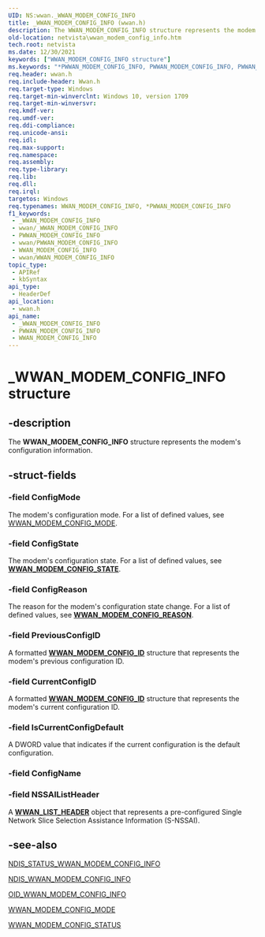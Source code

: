 ```yaml
---
UID: NS:wwan._WWAN_MODEM_CONFIG_INFO
title: _WWAN_MODEM_CONFIG_INFO (wwan.h)
description: The WWAN_MODEM_CONFIG_INFO structure represents the modem's configuration information.
old-location: netvista\wwan_modem_config_info.htm
tech.root: netvista
ms.date: 12/30/2021
keywords: ["WWAN_MODEM_CONFIG_INFO structure"]
ms.keywords: "*PWWAN_MODEM_CONFIG_INFO, PWWAN_MODEM_CONFIG_INFO, PWWAN_MODEM_CONFIG_INFO structure pointer [Network Drivers Starting with Windows Vista], WWAN_MODEM_CONFIG_INFO, WWAN_MODEM_CONFIG_INFO structure [Network Drivers Starting with Windows Vista], _WWAN_MODEM_CONFIG_INFO, netvista.wwan_modem_config_info, wwan/PWWAN_MODEM_CONFIG_INFO, wwan/WWAN_MODEM_CONFIG_INFO"
req.header: wwan.h
req.include-header: Wwan.h
req.target-type: Windows
req.target-min-winverclnt: Windows 10, version 1709
req.target-min-winversvr: 
req.kmdf-ver: 
req.umdf-ver: 
req.ddi-compliance: 
req.unicode-ansi: 
req.idl: 
req.max-support: 
req.namespace: 
req.assembly: 
req.type-library: 
req.lib: 
req.dll: 
req.irql: 
targetos: Windows
req.typenames: WWAN_MODEM_CONFIG_INFO, *PWWAN_MODEM_CONFIG_INFO
f1_keywords:
 - _WWAN_MODEM_CONFIG_INFO
 - wwan/_WWAN_MODEM_CONFIG_INFO
 - PWWAN_MODEM_CONFIG_INFO
 - wwan/PWWAN_MODEM_CONFIG_INFO
 - WWAN_MODEM_CONFIG_INFO
 - wwan/WWAN_MODEM_CONFIG_INFO
topic_type:
 - APIRef
 - kbSyntax
api_type:
 - HeaderDef
api_location:
 - wwan.h
api_name:
 - _WWAN_MODEM_CONFIG_INFO
 - PWWAN_MODEM_CONFIG_INFO
 - WWAN_MODEM_CONFIG_INFO
---
```


# _WWAN_MODEM_CONFIG_INFO structure


## -description

The <b>WWAN_MODEM_CONFIG_INFO</b> structure represents the modem's configuration information.

## -struct-fields

### -field ConfigMode

The modem's configuration mode. For a list of defined values, see <a href="/windows-hardware/drivers/ddi/wwan/ne-wwan-_wwan_modem_config_mode">WWAN_MODEM_CONFIG_MODE</a>.

### -field ConfigState

The modem's configuration state. For a list of defined values, see [**WWAN_MODEM_CONFIG_STATE**](ne-wwan-_wwan_modem_config_state.md).

### -field ConfigReason

The reason for the modem's configuration state change. For a list of defined values, see [**WWAN_MODEM_CONFIG_REASON**](ne-wwan-_wwan_modem_config_reason.md).

### -field PreviousConfigID

A formatted [**WWAN_MODEM_CONFIG_ID**](ns-wwan-_wwan_modem_config_id.md) structure that represents the modem's previous configuration ID.

### -field CurrentConfigID

A formatted [**WWAN_MODEM_CONFIG_ID**](ns-wwan-_wwan_modem_config_id.md) structure that represents the modem's current configuration ID.

### -field IsCurrentConfigDefault

A DWORD value that indicates if the current configuration is the default configuration.

### -field ConfigName

### -field NSSAIListHeader

A [**WWAN_LIST_HEADER**](ns-wwan-_wwan_list_header.md) object that represents a pre-configured Single Network Slice Selection Assistance Information (S-NSSAI).

## -see-also

<a href="/windows-hardware/drivers/network/ndis-status-wwan-modem-config-info">NDIS_STATUS_WWAN_MODEM_CONFIG_INFO</a>



<a href="/windows-hardware/drivers/ddi/ndiswwan/ns-ndiswwan-_ndis_wwan_modem_config_info">NDIS_WWAN_MODEM_CONFIG_INFO</a>



<a href="/windows-hardware/drivers/network/oid-wwan-modem-config-info">OID_WWAN_MODEM_CONFIG_INFO</a>



<a href="/windows-hardware/drivers/ddi/wwan/ne-wwan-_wwan_modem_config_mode">WWAN_MODEM_CONFIG_MODE</a>



<a href="/previous-versions/mt813894(v=vs.85)">WWAN_MODEM_CONFIG_STATUS</a>

